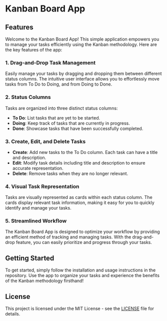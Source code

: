 # Kanban Board App

## Features

Welcome to the Kanban Board App! This simple application empowers you to manage your tasks efficiently using the Kanban methodology. Here are the key features of the app:

### 1. Drag-and-Drop Task Management

Easily manage your tasks by dragging and dropping them between different status columns. The intuitive user interface allows you to effortlessly move tasks from To Do to Doing, and from Doing to Done.

### 2. Status Columns

Tasks are organized into three distinct status columns:

- **To Do**: List tasks that are yet to be started.
- **Doing**: Keep track of tasks that are currently in progress.
- **Done**: Showcase tasks that have been successfully completed.

### 3. Create, Edit, and Delete Tasks

- **Create**: Add new tasks to the To Do column. Each task can have a title and description.
- **Edit**: Modify task details including title and description to ensure accurate representation.
- **Delete**: Remove tasks when they are no longer relevant.

### 4. Visual Task Representation

Tasks are visually represented as cards within each status column. The cards display relevant task information, making it easy for you to quickly identify and manage your tasks.

### 5. Streamlined Workflow

The Kanban Board App is designed to optimize your workflow by providing an efficient method of tracking and managing tasks. With the drag-and-drop feature, you can easily prioritize and progress through your tasks.

## Getting Started

To get started, simply follow the installation and usage instructions in the repository. Use the app to organize your tasks and experience the benefits of the Kanban methodology firsthand!

## License

This project is licensed under the MIT License - see the [LICENSE](LICENSE) file for details.
